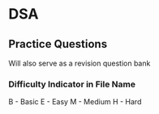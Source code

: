# DSA
## Practice Questions 
Will also serve as a revision question bank 
### Difficulty Indicator in File Name 
B - Basic
E - Easy
M - Medium
H - Hard
